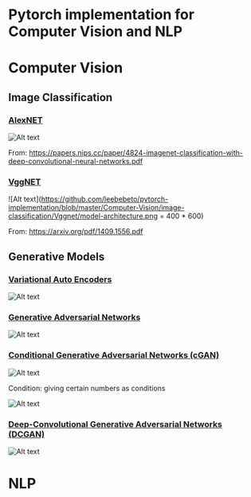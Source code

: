 Pytorch implementation for Computer Vision and NLP
===================================================


# Computer Vision

## Image Classification

### [AlexNET](https://github.com/leebebeto/pytorch-implementation/blob/master/Computer-Vision/image-classification/alexnet/main.py)

![Alt text](https://github.com/leebebeto/pytorch-implementation/blob/master/Computer-Vision/image-classification/alexnet/model-architecture.png)

From: https://papers.nips.cc/paper/4824-imagenet-classification-with-deep-convolutional-neural-networks.pdf

### [VggNET](https://github.com/leebebeto/pytorch-implementation/blob/master/Computer-Vision/image-classification/Vggnet/main.py)

![Alt text](https://github.com/leebebeto/pytorch-implementation/blob/master/Computer-Vision/image-classification/Vggnet/model-architecture.png = 400 * 600)

From: https://arxiv.org/pdf/1409.1556.pdf

## Generative Models

### [Variational Auto Encoders](https://github.com/leebebeto/pytorch-implementation/blob/master/Computer-Vision/generative-model/VAE/main.py)

![Alt text](https://github.com/leebebeto/pytorch-implementation/blob/master/Computer-Vision/generative-model/VAE/result.gif)

### [Generative Adversarial Networks](https://github.com/leebebeto/pytorch-implementation/blob/master/Computer-Vision/generative-model/GAN/main.py)

![Alt text](https://github.com/leebebeto/pytorch-implementation/blob/master/Computer-Vision/generative-model/GAN/result.gif)


### [Conditional Generative Adversarial Networks (cGAN)](https://github.com/leebebeto/pytorch-implementation/blob/master/Computer-Vision/generative-model/CGAN/main.py)

![Alt text](https://github.com/leebebeto/pytorch-implementation/blob/master/Computer-Vision/generative-model/CGAN/result.gif)

Condition: giving certain numbers as conditions

![Alt text](https://github.com/leebebeto/pytorch-implementation/blob/master/Computer-Vision/generative-model/CGAN/final-test-image.png)

### [Deep-Convolutional Generative Adversarial Networks (DCGAN)](https://github.com/leebebeto/pytorch-implementation/blob/master/Computer-Vision/generative-model/DCGAN/main_mnist.py)

![Alt text](https://github.com/leebebeto/pytorch-implementation/blob/master/Computer-Vision/generative-model/DCGAN/result.gif)


# NLP

